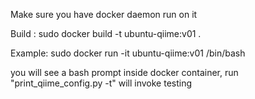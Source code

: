 Make sure you have docker daemon run on it

Build :
sudo docker build -t ubuntu-qiime:v01 .

Example:
sudo docker run -it ubuntu-qiime:v01 /bin/bash


you will see a bash prompt inside docker container, run "print_qiime_config.py -t" will invoke testing
